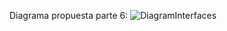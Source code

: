 Diagrama propuesta parte 6:
![DiagramInterfaces](https://user-images.githubusercontent.com/78450705/114965391-1bfe3800-9e36-11eb-8601-2a78d2a9cd64.png)
